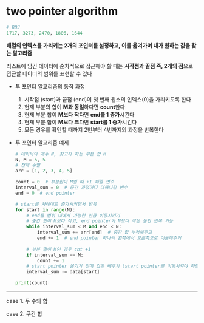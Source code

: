 # two pointer algorithm

```python
# BOJ
1717, 3273, 2470, 1806, 1644
```



**배열의 인덱스를 가리키는 2개의 포인터를 설정하고, 이를 옮겨가며 내가 원하는 값을 찾는 알고리즘**

리스트에 담긴 데이터에 순차적으로 접근해야 할 때는 **시작점과 끝점 즉, 2개의 점**으로 접근할 데이터의 범위를 표현할 수 있다

* 투 포인터 알고리즘의 동작 과정
  1. 시작점 (start)과 끝점 (end)이 첫 번째 원소의 인덱스(0)을 가리키도록 한다
  2. 현재 부분의 합이 **M과 동일**하다면 **count**한다
  3. 현재 부분 합이 **M보다 작다**면 **end를 1 증가**시킨다
  4. 현재 부분 합이 **M보다 크다**면 **start를 1 증가**시킨다
  5. 모든 경우를 확인할 때까지 2번부터 4번까지의 과정을 반복한다

* 투 포인터 알고리즘 예제

  ```python
  # 데이터의 개수 N, 찾고자 하는 부분 합 M
  N, M = 5, 5
  # 전체 수열
  arr = [1, 2, 3, 4, 5]
  
  count = 0  # 부분합이 M일 때 +1 해줄 변수
  interval_sum = 0  # 중간 과정마다 더해나갈 변수
  end = 0  # end pointer
  
  # start를 차례대로 증가시키면서 반복
  for start in range(N):
      # end를 범위 내에서 가능한 만큼 이동시키기
      # 중간 합이 M보다 작고, end pointer가 N보다 작은 동안 반복 가능
      while interval_sum < M and end < N:
          interval_sum += arr[end]  # 중간 합 누적해주고
          end += 1  # end pointer 하나씩 왼쪽에서 오른쪽으로 이동해주기
          
      # 부분 합이 M인 경우 cnt +1 
      if interval_sum == M:
          count += 1
      # start pointer 옮기기 전에 값은 빼주기 (start pointer를 이동시켜야 하므로)
      interval_sum -= data[start]
  
  print(count)
  ```

  



********

case 1. 두 수의 합

case 2. 구간 합